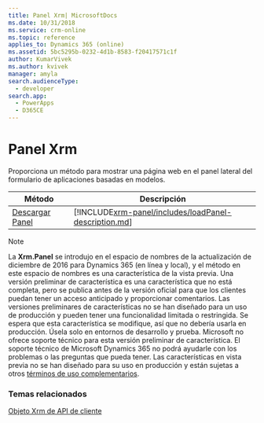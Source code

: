 ```yaml
---
title: Panel Xrm| MicrosoftDocs
ms.date: 10/31/2018
ms.service: crm-online
ms.topic: reference
applies_to: Dynamics 365 (online)
ms.assetid: 5bc5295b-0232-4d1b-8583-f20417571c1f
author: KumarVivek
ms.author: kvivek
manager: amyla
search.audienceType:
  - developer
search.app:
  - PowerApps
  - D365CE
---
```

# <a name="xrmpanel"></a>Panel Xrm



Proporciona un método para mostrar una página web en el panel lateral del formulario de aplicaciones basadas en modelos. 

|Método | Descripción | 
| ------------- |-------------| 
|[Descargar Panel](xrm-panel/loadPanel.md) |[!INCLUDE[xrm-panel/includes/loadPanel-description.md](xrm-panel/includes/loadPanel-description.md)] |

> [!NOTE]
> La **Xrm.Panel** se introdujo en el espacio de nombres de la actualización de diciembre de 2016 para Dynamics 365 (en línea y local), y el método en este espacio de nombres es una característica de la vista previa. Una versión preliminar de característica es una característica que no está completa, pero se publica antes de la versión oficial para que los clientes puedan tener un acceso anticipado y proporcionar comentarios. Las versiones preliminares de características no se han diseñado para un uso de producción y pueden tener una funcionalidad limitada o restringida. Se espera que esta característica se modifique, así que no debería usarla en producción. Úsela solo en entornos de desarrollo y prueba. Microsoft no ofrece soporte técnico para esta versión preliminar de característica. El soporte técnico de Microsoft Dynamics 365 no podrá ayudarle con los problemas o las preguntas que pueda tener. Las características en vista previa no se han diseñado para su uso en producción y están sujetas a otros [términos de uso complementarios](https://www.microsoft.com/en-US/dynamics/Preview_Supplement_License_Terms_CRMOL_English.htm).

### <a name="related-topics"></a>Temas relacionados

[Objeto Xrm de API de cliente](../clientapi-xrm.md)